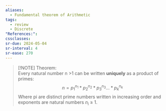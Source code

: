 ```yaml
---
aliases:
  - Fundamental theorem of Arithmetic
tags:
  - review
  - Discrete
"References:": 
cssclasses:
sr-due: 2024-05-04
sr-interval: 4
sr-ease: 270
---
```


> [!NOTE] Theorem:  
> Every natural number n >1 can be written **uniquely** as a product of primes: 
> $$
> n = p_1^{n_1} * p_2^{n_2} * p_3^{n_3} ... * p_k^{n_k}
> $$
> Where pi are distinct prime numbers written in increasing order and exponents are natural numbers $n_i$ ≥ 1. 
> 

